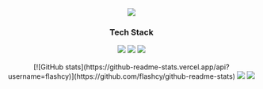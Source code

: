 <div align="center">
	<img src="https://capsule-render.vercel.app/api?type=waving&color=auto&height=200&section=header&text=CY&fontSize=50" />
	<div>
		<h3>Tech Stack</h3>
		<img src="https://img.shields.io/badge/C++-00599C?style=flat&logo=Cplusplus&logoColor=white" />
		<img src="https://img.shields.io/badge/React-51CAEB?style=flat&logo=React&logoColor=white" />
		<img src="https://img.shields.io/badge/Unity-666666?style=flat&logo=Unity&logoColor=white" />
	</div>
	<br/>
	<div>
		[![GitHub stats](https://github-readme-stats.vercel.app/api?username=flashcy)](https://github.com/flashcy/github-readme-stats)
		<img src="https://mazassumnida.wtf/api/v2/generate_badge?boj=cksdud7890" />
		<img src="https://banner.codetree.ai/v1/banner/cksdud7890" />
	</div>
</div>

